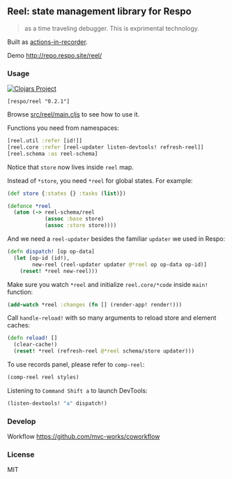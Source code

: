 
Reel: state management library for Respo
----

> as a time traveling debugger. This is exprimental technology.

Built as [actions-in-recorder](https://github.com/mvc-works/actions-in-recorder).

Demo http://repo.respo.site/reel/

### Usage

[![Clojars Project](https://img.shields.io/clojars/v/respo/reel.svg)](https://clojars.org/respo/reel)

```edn
[respo/reel "0.2.1"]
```

Browse [src/reel/main.cljs](https://github.com/Respo/reel/blob/master/src/reel/main.cljs) to see how to use it.

Functions you need from namespaces:

```clojure
[reel.util :refer [id!]]
[reel.core :refer [reel-updater listen-devtools! refresh-reel]]
[reel.schema :as reel-schema]
```

Notice that `store` now lives inside `reel` map.

Instead of `*store`, you need `*reel` for global states. For example:

```clojure
(def store {:states {} :tasks (list)})

(defonce *reel
  (atom (-> reel-schema/reel
            (assoc :base store)
            (assoc :store store))))
```

And we need a `reel-updater` besides the familiar `updater` we used in Respo:

```clojure
(defn dispatch! [op op-data]
  (let [op-id (id!),
        new-reel (reel-updater updater @*reel op op-data op-id)]
    (reset! *reel new-reel)))
```

Make sure you watch `*reel` and initialize `reel.core/*code` inside `main!` function:

```clojure
(add-watch *reel :changes (fn [] (render-app! render!)))
```

Call `handle-reload!` with so many arguments to reload store and element caches:

```clojure
(defn reload! []
  (clear-cache!)
  (reset! *reel (refresh-reel @*reel schema/store updater)))
```

To use records panel, please refer to `comp-reel`:

```clojure
(comp-reel reel styles)
```

Listening to `Command Shift a` to launch DevTools:

```clojure
(listen-devtools! "a" dispatch!)
```

### Develop

Workflow https://github.com/mvc-works/coworkflow

### License

MIT
